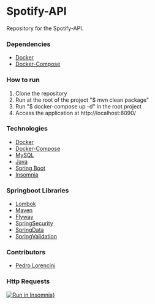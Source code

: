 # Spotify-API

Repository for the Spotify-API.


### Dependencies

- [Docker](https://docs.docker.com/install/)
- [Docker-Compose](https://docs.docker.com/compose/install/linux/)

### How to run

1. Clone the repository
2. Run at the root of the project "$ mvn clean package"
3. Run "$ docker-compose up -d" in the root project
4. Access the application at http://localhost:8090/


### Technologies

- [Docker](https://www.docker.com/)
- [Docker-Compose](https://docs.docker.com/compose/)
- [MySQL](https://www.mysql.com/)
- [Java](https://www.java.com/pt_BR/)
- [Spring Boot](https://spring.io/projects/spring-boot)
- [Insomnia](https://insomnia.rest/)

### Springboot Libraries
- [Lombok](https://projectlombok.org/)
- [Maven](https://maven.apache.org/)
- [Flyway](https://flywaydb.org/)
- [SpringSecurity](https://spring.io/projects/spring-security)
- [SpringData](https://spring.io/projects/spring-data)
- [SpringValidation](https://spring.io/guides/gs/validating-form-input/)


### Contributors

- [Pedro Lorencini](https://www.linkedin.com/in/pedrofavarao/)

### Http Requests

[![Run in Insomnia}](https://insomnia.rest/images/run.svg)](https://insomnia.rest/run/?label=Spotify%20-%20API&uri=https%3A%2F%2Fraw.githubusercontent.com%2FPedroFavaraoSocin%2Fspotify-api%2Fmaster%2FInsomnia_Spotify_API_Import.json)
